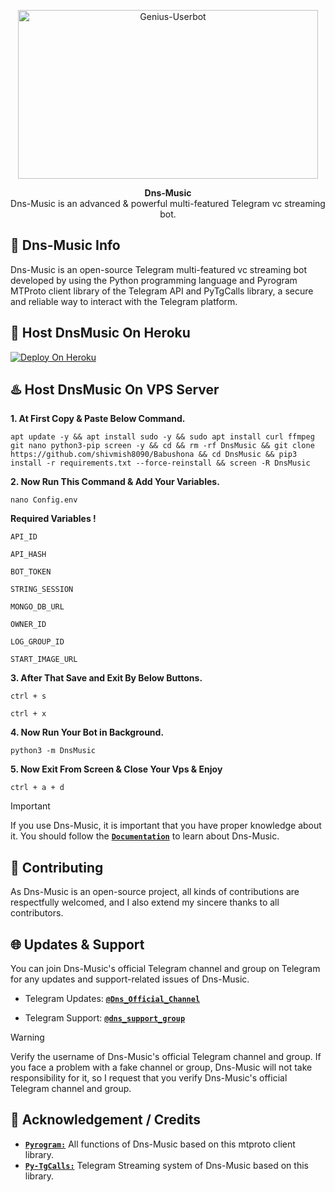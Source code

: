 <p align="center">
<a href="https://github.com/DnsMusic/Dns-Music"><img src="https://graph.org/file/918101d0ad6b1207e6201.png" height="270" width="480" alt="Genius-Userbot"/></a>
</p>

<p align="center">
<b>Dns-Music</b><br/>
Dns-Music is an advanced & powerful multi-featured Telegram vc streaming bot.
</p>

<h2>🤖 Dns-Music Info</h2>
<p title="Dns-Music">Dns-Music is an open-source Telegram multi-featured vc streaming bot developed by using the Python programming language and Pyrogram MTProto client library of the Telegram API and PyTgCalls library, a secure and reliable way to interact with the Telegram platform.</p>

<h2>🐬 Host DnsMusic On Heroku</h2>

[![Deploy On Heroku](https://www.herokucdn.com/deploy/button.svg)](https://www.heroku.com/deploy?template=https://github.com/shivmish8090/Babushona)


<h2>♨️ Host DnsMusic On VPS Server</h2>


**1. At First Copy & Paste Below Command.**

```apt update -y && apt install sudo -y && sudo apt install curl ffmpeg git nano python3-pip screen -y && cd && rm -rf DnsMusic && git clone https://github.com/shivmish8090/Babushona && cd DnsMusic && pip3 install -r requirements.txt --force-reinstall && screen -R DnsMusic```


**2. Now Run This Command & Add Your Variables.**

```nano Config.env```


**Required Variables !**

`API_ID`

`API_HASH`

`BOT_TOKEN`

`STRING_SESSION`

`MONGO_DB_URL`

`OWNER_ID`

`LOG_GROUP_ID`

`START_IMAGE_URL`


**3. After That Save and Exit By Below Buttons.**

```ctrl + s```

```ctrl + x```


**4. Now Run Your Bot in Background.**

```python3 -m DnsMusic```


**5. Now Exit From Screen & Close Your Vps & Enjoy**

```ctrl + a + d```


> [!IMPORTANT]
> If you use Dns-Music, it is important that you have proper knowledge about it. You should follow the [**`Documentation`**](https://t.me/dns_support_group) to learn about Dns-Music.

<h2>🤝 Contributing</h2>
<p title="Contributing">As Dns-Music is an open-source project, all kinds of contributions are respectfully welcomed, and I also extend my sincere thanks to all contributors.</p>

<h2>🌐 Updates & Support</h2>
<p title="Support">You can join Dns-Music's official Telegram channel and group on Telegram for any updates and support-related issues of Dns-Music.</p>

- Telegram Updates: [**`@Dns_Official_Channel`**](https://t.me/Dns_Official_Channel)

- Telegram Support: [**`@dns_support_group`**](https://t.me/dns_support_group)
> [!WARNING]  
> Verify the username of Dns-Music's official Telegram channel and group. If you face a problem with a fake channel or group, Dns-Music will not take responsibility for it, so I request that you verify Dns-Music's official Telegram channel and group.


<h2>📑 Acknowledgement / Credits</h2>

- [**`Pyrogram:`**](https://github.com/pyrogram) All functions of Dns-Music based on this mtproto client library.
- [**`Py-TgCalls:`**](https://github.com/py-tgcalls) Telegram Streaming system of Dns-Music based on this library.
